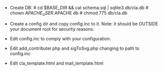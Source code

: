 * Create DB:
\# cd $BASE_DIR && cat schema.sql | sqlite3 db/cla.db 
\# chown $APACHE_USER.$APACHE db
\# chmod 775 db/cla.db

* Create a config dir and copy config.inc to it.
Note: it should be OUTSIDE your document root for security reasons.

* Edit config.inc to comply with your configuration.

* Edit add_contributer.php and sigToSvg.php changing to path to config.inc

* Edit cla_template.html and mail_template.html  

